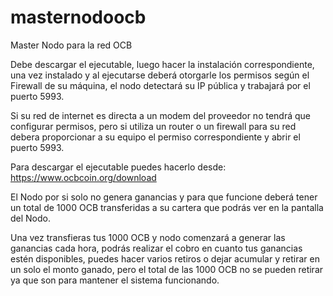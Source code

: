 # masternodoocb
Master Nodo para la red OCB

Debe descargar el ejecutable, luego hacer la instalación correspondiente, una vez instalado y al ejecutarse 
deberá otorgarle los permisos según el Firewall de su máquina, el nodo detectará su IP pública y trabajará por el
puerto 5993.

Si su red de internet es directa a un modem del proveedor no tendrá que configurar permisos, pero si utiliza un router o 
un firewall para su red debera proporcionar a su equipo el permiso correspondiente y abrir el puerto 5993.

Para descargar el ejecutable puedes hacerlo desde: https://www.ocbcoin.org/download

El Nodo por si solo no genera ganancias y para que funcione deberá tener un total de 1000 OCB transferidas a su cartera que podrás
ver en la pantalla del Nodo.

Una vez transfieras tus 1000 OCB y nodo comenzará a generar las ganancias cada hora, podrás realizar el cobro en cuanto tus ganancias
estén disponibles, puedes hacer varios retiros o dejar acumular y retirar en un solo el monto ganado, pero el total de las 1000 OCB
no se pueden retirar ya que son para mantener el sistema funcionando.
